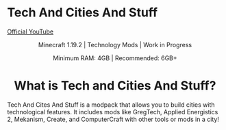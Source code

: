 # Tech And Cities And Stuff
<a href="https://youtube.com/@shiftbridge">Official YouTube</a>
<p style="text-align: center;">Minecraft 1.19.2 | Technology Mods | Work in Progress</p>
<p style="text-align: center;">Minimum RAM: 4GB | Recommended: 6GB+</p>
<h1 style="text-align: center;">What is Tech and Cities And Stuff?</h1>

Tech And Cites And Stuff is a modpack that allows you to build cities with technological features. It includes mods like GregTech, Applied Energistics 2, Mekanism, Create, and ComputerCraft with other tools or mods in a city!
